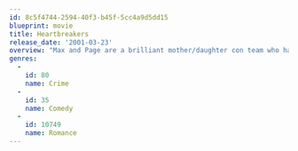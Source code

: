 ```yaml
---
id: 8c5f4744-2594-40f3-b45f-5cc4a9d5dd15
blueprint: movie
title: Heartbreakers
release_date: '2001-03-23'
overview: "Max and Page are a brilliant mother/daughter con team who have their grift down to a fine science. Max targets wealthy, willing men and marries them. Page then seduces them, and Max catches her husband in the act. Then it's off to palimony city and the next easy mark."
genres:
  -
    id: 80
    name: Crime
  -
    id: 35
    name: Comedy
  -
    id: 10749
    name: Romance
---
```

